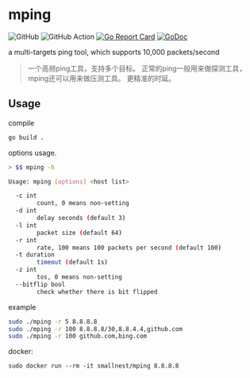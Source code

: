 # mping
![GitHub](https://img.shields.io/github/license/smallnest/mping) ![GitHub Action](https://github.com/smallnest/mping/actions/workflows/go.yaml/badge.svg) [![Go Report Card](https://goreportcard.com/badge/github.com/smallnest/mping)](https://goreportcard.com/report/github.com/smallnest/mping)  [![GoDoc](https://godoc.org/github.com/smallnest/mping?status.png)](http://godoc.org/github.com/smallnest/mping)  

a multi-targets ping tool, which supports 10,000 packets/second

> 一个高频ping工具，支持多个目标。
> 正常的ping一般用来做探测工具，mping还可以用来做压测工具。
> 更精准的时延。

## Usage

compile

```sh
go build .
```

options usage.

```sh
> $$ mping -h     

Usage: mping [options] <host list>

  -c int
        count, 0 means non-setting
  -d int
        delay seconds (default 3)
  -l int
        packet size (default 64)
  -r int
        rate, 100 means 100 packets per second (default 100)
  -t duration
        timeout (default 1s)
  -z int
        tos, 0 means non-setting
  --bitflip bool
        check whether there is bit flipped
```

example

```sh
sudo ./mping -r 5 8.8.8.8
sudo ./mping -r 100 8.8.8.8/30,8.8.4.4,github.com
sudo ./mping -r 100 github.com,bing.com
```

docker:
```
sudo docker run --rm -it smallnest/mping 8.8.8.8
```